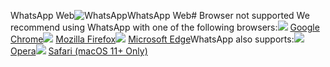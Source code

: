
WhatsApp Web![WhatsApp](/img/logo-whatsapp-afe5ec49.png)WhatsApp Web# Browser not supported
We recommend using WhatsApp with one of the following browsers:[![](/img/logo-chrome-537b698c.png)](http://www.google.com/chrome/) [Google Chrome](http://www.google.com/chrome/)[![](/img/logo-firefox-44f66fd9.png)](http://www.firefox.com) [Mozilla Firefox](http://www.firefox.com)[![](/img/logo-edge-3f865fd8.png)](https://www.microsoft.com/edge) [Microsoft Edge](https://www.microsoft.com/edge)WhatsApp also supports:[![](/img/logo-opera-b5cc1256.png)](http://www.opera.com) [Opera](http://www.opera.com)[![](/img/logo-safari-e44d1acf.png)](https://support.apple.com/downloads/#safari) [Safari (macOS 11+ Only)](https://support.apple.com/downloads/#safari)